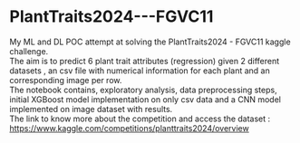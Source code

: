 # PlantTraits2024---FGVC11
My ML and DL POC attempt at solving the PlantTraits2024 - FGVC11 kaggle challenge. <br /> The aim is to predict 6 plant trait attributes (regression) given 2 different datasets , an csv file with numerical information for each plant and an corresponding image per row. <br /> The notebook contains, exploratory analysis, data preprocessing steps, initial XGBoost model implementation on only csv data and a CNN model implemented on image dataset with results.<br /> The link to know more about the competition and access the dataset : https://www.kaggle.com/competitions/planttraits2024/overview 
